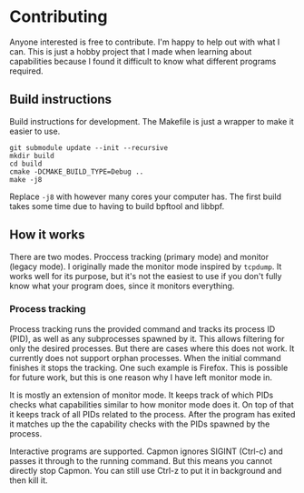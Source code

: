 <!--SPDX-License-Identifier: GPL-2.0-only-->
<!--SPDX-FileCopyrightText: 2023 Casper Andersson <casper.casan@gmail.com>-->

# Contributing

Anyone interested is free to contribute. I'm happy to help out with what I can.
This is just a hobby project that I made when learning about capabilities
because I found it difficult to know what different programs required.

## Build instructions

Build instructions for development. The Makefile is just a wrapper to make it easier to use.
```
git submodule update --init --recursive
mkdir build
cd build
cmake -DCMAKE_BUILD_TYPE=Debug ..
make -j8
```

Replace `-j8` with however many cores your computer has. The first build takes
some time due to having to build bpftool and libbpf.

## How it works

There are two modes. Proccess tracking (primary mode) and monitor (legacy
mode). I originally made the monitor mode inspired by `tcpdump`. It works well
for its purpose, but it's not the easiest to use if you don't fully know what
your program does, since it monitors everything.

### Process tracking
Process tracking runs the provided command and tracks its process ID (PID), as
well as any subprocesses spawned by it. This allows filtering for only the
desired processes. But there are cases where this does not work. It currently
does not support orphan processes. When the initial command finishes it stops
the tracking. One such example is Firefox. This is possible for future work,
but this is one reason why I have left monitor mode in.

It is mostly an extension of monitor mode. It keeps track of which PIDs checks
what capabilities similar to how monitor mode does it. On top of that it keeps
track of all PIDs related to the process. After the program has exited it
matches up the the capability checks with the PIDs spawned by the process.

Interactive programs are supported. Capmon ignores SIGINT (Ctrl-c) and passes
it through to the running command. But this means you cannot directly stop
Capmon. You can still use Ctrl-z to put it in background and then kill it.
